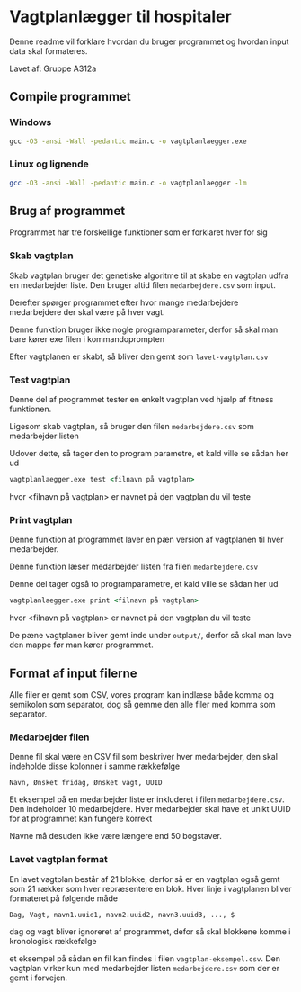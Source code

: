 # Vagtplanlægger til hospitaler
Denne readme vil forklare hvordan du bruger programmet og hvordan input data skal formateres.

Lavet af: Gruppe A312a

## Compile programmet
### Windows
```cmd
gcc -O3 -ansi -Wall -pedantic main.c -o vagtplanlaegger.exe
```
### Linux og lignende
```bash
gcc -O3 -ansi -Wall -pedantic main.c -o vagtplanlaegger -lm
```

## Brug af programmet
Programmet har tre forskellige funktioner som er forklaret hver for sig


### Skab vagtplan
Skab vagtplan bruger det genetiske algoritme til at skabe en vagtplan udfra en medarbejder liste. Den bruger altid filen `medarbejdere.csv` som input.

Derefter spørger programmet efter hvor mange medarbejdere medarbejdere der skal være på hver vagt.

Denne funktion bruger ikke nogle programparameter, derfor så skal man bare kører exe 
filen i kommandoprompten

Efter vagtplanen er skabt, så bliver den gemt som `lavet-vagtplan.csv`


### Test vagtplan
Denne del af programmet tester en enkelt vagtplan ved hjælp af fitness funktionen. 

Ligesom skab vagtplan, så bruger den filen `medarbejdere.csv` som medarbejder listen

Udover dette, så tager den to program parametre, et kald ville se sådan her ud
```cmd
vagtplanlaegger.exe test <filnavn på vagtplan>
```
hvor <filnavn på vagtplan> er navnet på den vagtplan du vil teste


### Print vagtplan
Denne funktion af programmet laver en pæn version af vagtplanen til hver medarbejder.

Denne funktion læser medarbejder listen fra filen `medarbejdere.csv`

Denne del tager også to programparametre, et kald ville se sådan her ud
```cmd
vagtplanlaegger.exe print <filnavn på vagtplan>
```
hvor <filnavn på vagtplan> er navnet på den vagtplan du vil teste

De pæne vagtplaner bliver gemt inde under `output/`, derfor så skal man lave den mappe før man kører programmet.


## Format af input filerne
Alle filer er gemt som CSV, vores program kan indlæse både komma og semikolon som separator, dog så gemme den alle filer med komma som separator.

### Medarbejder filen
Denne fil skal være en CSV fil som beskriver hver medarbejder, den skal indeholde disse kolonner i samme rækkefølge

```
Navn, Ønsket fridag, Ønsket vagt, UUID
```

Et eksempel på en medarbejder liste er inkluderet i filen `medarbejdere.csv`. Den indeholder 10 medarbejdere. Hver medarbejder skal have et unikt UUID for at programmet kan fungere korrekt

Navne må desuden ikke være længere end 50 bogstaver.

### Lavet vagtplan format
En lavet vagtplan består af 21 blokke, derfor så er en vagtplan også gemt som 21 rækker som hver repræsentere en blok. Hver linje i vagtplanen bliver formateret på følgende måde
```
Dag, Vagt, navn1.uuid1, navn2.uuid2, navn3.uuid3, ..., $
```
dag og vagt bliver ignoreret af programmet, defor så skal blokkene komme i kronologisk rækkefølge

et eksempel på sådan en fil kan findes i filen `vagtplan-eksempel.csv`. Den vagtplan virker kun med medarbejder listen `medarbejdere.csv` som der er gemt i forvejen.


